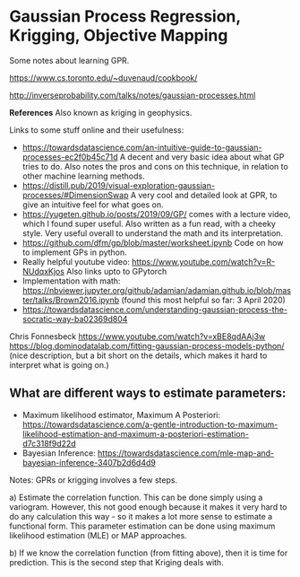 # Gaussian Process Regression, Krigging, Objective Mapping

Some notes about learning GPR.

https://www.cs.toronto.edu/~duvenaud/cookbook/

http://inverseprobability.com/talks/notes/gaussian-processes.html

**References**
Also known as kriging in geophysics.

Links to some stuff online and their usefulness: 
- https://towardsdatascience.com/an-intuitive-guide-to-gaussian-processes-ec2f0b45c71d A decent and very basic idea about what GP tries to do. Also notes the pros and cons on this technique, in relation to other machine learning methods. 
- https://distill.pub/2019/visual-exploration-gaussian-processes/#DimensionSwap A very cool and detailed look at GPR, to give an intuitive feel for what goes on.
- https://yugeten.github.io/posts/2019/09/GP/ comes with a lecture video, which I found super useful. Also written as a fun read, with a cheeky style. Very useful overall to understand the math and its interpretation. 
- https://github.com/dfm/gp/blob/master/worksheet.ipynb Code on how to implement GPs in python.
- Really helpful youtube video: https://www.youtube.com/watch?v=R-NUdqxKjos Also links upto to GPytorch
- Implementation with math: https://nbviewer.jupyter.org/github/adamian/adamian.github.io/blob/master/talks/Brown2016.ipynb (found this most helpful so far: 3 April 2020)
- https://towardsdatascience.com/understanding-gaussian-process-the-socratic-way-ba02369d804


Chris Fonnesbeck
https://www.youtube.com/watch?v=xBE8qdAAj3w
https://blog.dominodatalab.com/fitting-gaussian-process-models-python/
(nice description, but a bit short on the details, which makes it hard to interpret what is going on.)

## What are different ways to estimate parameters:
- Maximum likelihood estimator, Maximum A Posteriori: https://towardsdatascience.com/a-gentle-introduction-to-maximum-likelihood-estimation-and-maximum-a-posteriori-estimation-d7c318f9d22d
- Bayesian Inference: https://towardsdatascience.com/mle-map-and-bayesian-inference-3407b2d6d4d9



Notes: 
GPRs or krigging involves a few steps. 

a) Estimate the correlation function. This can be done simply using a variogram. However, this not good enough because it makes it very hard to do any calculation this way - so it makes a lot more sense to estimate a functional form. This parameter estimation can be done using maximum likelihood estimation (MLE) or MAP approaches. 

b) If we know the correlation function (from fitting above), then it is time for prediction. This is the second step that Kriging deals with.
